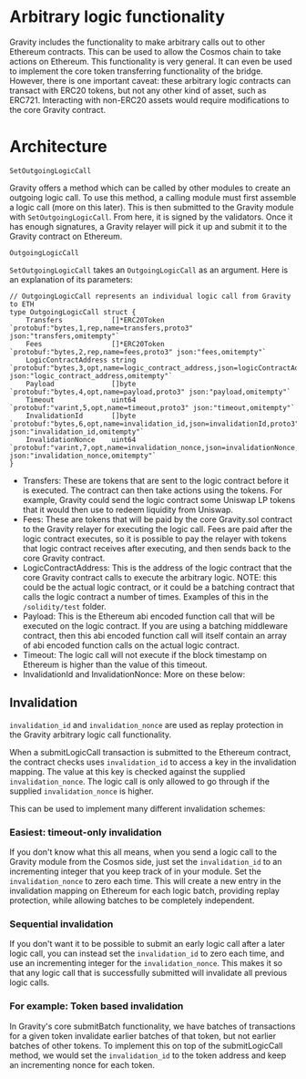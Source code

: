 # Arbitrary logic functionality

Gravity includes the functionality to make arbitrary calls out to other Ethereum contracts. This can be used to allow the Cosmos chain to take actions on Ethereum. This functionality is very general. It can even be used to implement the core token transferring functionality of the bridge. However, there is one important caveat: these arbitrary logic contracts can transact with ERC20 tokens, but not any other kind of asset, such as ERC721. Interacting with non-ERC20 assets would require modifications to the core Gravity contract.

# Architecture

`SetOutgoingLogicCall`

Gravity offers a method which can be called by other modules to create an outgoing logic call. To use this method, a calling module must first assemble a logic call (more on this later). This is then submitted to the Gravity module with `SetOutgoingLogicCall`. From here, it is signed by the validators. Once it has enough signatures, a Gravity relayer will pick it up and submit it to the Gravity contract on Ethereum.

`OutgoingLogicCall`

`SetOutgoingLogicCall` takes an `OutgoingLogicCall` as an argument. Here is an explanation of its parameters:

```golang
// OutgoingLogicCall represents an individual logic call from Gravity to ETH
type OutgoingLogicCall struct {
	Transfers            []*ERC20Token `protobuf:"bytes,1,rep,name=transfers,proto3" json:"transfers,omitempty"`
	Fees                 []*ERC20Token `protobuf:"bytes,2,rep,name=fees,proto3" json:"fees,omitempty"`
	LogicContractAddress string        `protobuf:"bytes,3,opt,name=logic_contract_address,json=logicContractAddress,proto3" json:"logic_contract_address,omitempty"`
	Payload              []byte        `protobuf:"bytes,4,opt,name=payload,proto3" json:"payload,omitempty"`
	Timeout              uint64        `protobuf:"varint,5,opt,name=timeout,proto3" json:"timeout,omitempty"`
	InvalidationId       []byte        `protobuf:"bytes,6,opt,name=invalidation_id,json=invalidationId,proto3" json:"invalidation_id,omitempty"`
	InvalidationNonce    uint64        `protobuf:"varint,7,opt,name=invalidation_nonce,json=invalidationNonce,proto3" json:"invalidation_nonce,omitempty"`
}
```

- Transfers: These are tokens that are sent to the logic contract before it is executed. The contract can then take actions using the tokens. For example, Gravity could send the logic contract some Uniswap LP tokens that it would then use to redeem liquidity from Uniswap.
- Fees: These are tokens that will be paid by the core Gravity.sol contract to the Gravity relayer for executing the logic call. Fees are paid after the logic contract executes, so it is possible to pay the relayer with tokens that logic contract receives after executing, and then sends back to the core Gravity contract.
- LogicContractAddress: This is the address of the logic contract that the core Gravity contract calls to execute the arbitrary logic. NOTE: this could be the actual logic contract, or it could be a batching contract that calls the logic contract a number of times. Examples of this in the `/solidity/test` folder.
- Payload: This is the Ethereum abi encoded function call that will be executed on the logic contract. If you are using a batching middleware contract, then this abi encoded function call will itself contain an array of abi encoded function calls on the actual logic contract.
- Timeout: The logic call will not execute if the block timestamp on Ethereum is higher than the value of this timeout. 
- InvalidationId and InvalidationNonce: More on these below:


## Invalidation

`invalidation_id` and `invalidation_nonce` are used as replay protection in the Gravity arbitrary logic call functionality.

When a submitLogicCall transaction is submitted to the Ethereum contract, the contract checks uses `invalidation_id` to access a key in the invalidation mapping. The value at this key is checked against the supplied `invalidation_nonce`. The logic call is only allowed to go through if the supplied `invalidation_nonce` is higher.

This can be used to implement many different invalidation schemes:

### Easiest: timeout-only invalidation
If you don't know what this all means, when you send a logic call to the Gravity module from the Cosmos side, just set the `invalidation_id` to an incrementing integer that you keep track of in your module. Set the `invalidation_nonce` to zero each time. This will create a new entry in the invalidation mapping on Ethereum for each logic batch, providing replay protection, while allowing batches to be completely independent.

### Sequential invalidation
If you don't want it to be possible to submit an early logic call after a later logic call, you can instead set the `invalidation_id` to zero each time, and use an incrementing integer for the `invalidation_nonce`. This makes it so that any logic call that is successfully submitted will invalidate all previous logic calls.

### For example: Token based invalidation
In Gravity's core submitBatch functionality, we have batches of transactions for a given token invalidate earlier batches of that token, but not earlier batches of other tokens. To implement this on top of the submitLogicCall method, we would set the `invalidation_id` to the token address and keep an incrementing nonce for each token.

